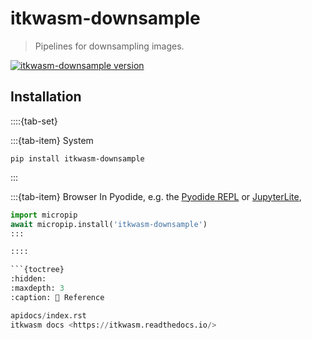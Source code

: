 itkwasm-downsample
=======

> Pipelines for downsampling images.

[![itkwasm-downsample version](https://badge.fury.io/py/itkwasm_downsample.svg)](https://pypi.org/project/itkwasm_downsample/)

## Installation

::::{tab-set}

:::{tab-item} System
```shell
pip install itkwasm-downsample
```
:::

:::{tab-item} Browser
In Pyodide, e.g. the [Pyodide REPL](https://pyodide.org/en/stable/console.html) or [JupyterLite](https://jupyterlite.readthedocs.io/en/latest/try/lab),

```python
import micropip
await micropip.install('itkwasm-downsample')
:::

::::

```{toctree}
:hidden:
:maxdepth: 3
:caption: 📖 Reference

apidocs/index.rst
itkwasm docs <https://itkwasm.readthedocs.io/>
```